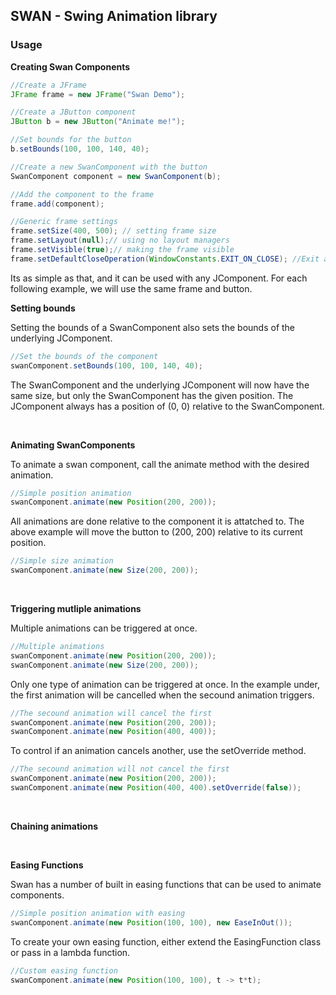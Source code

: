 ## SWAN - Swing Animation library

### Usage


**Creating Swan Components**

```java
//Create a JFrame
JFrame frame = new JFrame("Swan Demo");

//Create a JButton component
JButton b = new JButton("Animate me!");

//Set bounds for the button
b.setBounds(100, 100, 140, 40);

//Create a new SwanComponent with the button
SwanComponent component = new SwanComponent(b);

//Add the component to the frame
frame.add(component);

//Generic frame settings
frame.setSize(400, 500); // setting frame size
frame.setLayout(null);// using no layout managers
frame.setVisible(true);// making the frame visible
frame.setDefaultCloseOperation(WindowConstants.EXIT_ON_CLOSE); //Exit app on close
```
Its as simple as that, and it can be used with any JComponent. For each following example, we will use the same frame and button.

**Setting bounds**

Setting the bounds of a SwanComponent also sets the bounds of the underlying JComponent.

```java
//Set the bounds of the component
swanComponent.setBounds(100, 100, 140, 40);
```

The SwanComponent and the underlying JComponent will now have the same size, but only the SwanComponent has the given position. The JComponent always has a position of (0, 0) relative to the SwanComponent. 

</br>

**Animating SwanComponents**

To animate a swan component, call the animate method with the desired animation.

```java
//Simple position animation
swanComponent.animate(new Position(200, 200));
```
All animations are done relative to the component it is attatched to. The above example will move the button to (200, 200) relative to its current position.


```java
//Simple size animation
swanComponent.animate(new Size(200, 200));
```

</br>

**Triggering mutliple animations**

Multiple animations can be triggered at once.
    
```java
//Multiple animations
swanComponent.animate(new Position(200, 200));
swanComponent.animate(new Size(200, 200));
```
Only one type of animation can be triggered at once. In the example under, the first animation will be cancelled when the secound animation triggers.

```java
//The secound animation will cancel the first
swanComponent.animate(new Position(200, 200));
swanComponent.animate(new Position(400, 400));
```
To control if an animation cancels another, use the setOverride method.
```java
//The secound animation will not cancel the first
swanComponent.animate(new Position(200, 200));
swanComponent.animate(new Position(400, 400).setOverride(false));
```

</br>

**Chaining animations**



</br>

**Easing Functions**

Swan has a number of built in easing functions that can be used to animate components.

``` java
//Simple position animation with easing
swanComponent.animate(new Position(100, 100), new EaseInOut());
```
To create your own easing function, either extend the EasingFunction class or pass in a lambda function.

```java
//Custom easing function
swanComponent.animate(new Position(100, 100), t -> t*t);
```
